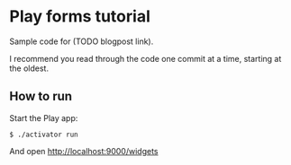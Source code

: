 # Play forms tutorial

Sample code for (TODO blogpost link).

I recommend you read through the code one commit at a time, starting at the oldest.

## How to run

Start the Play app:

```
$ ./activator run
```

And open [http://localhost:9000/widgets](http://localhost:9000/widgets)

